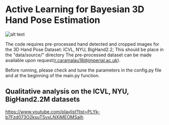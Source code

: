 # Active Learning for Bayesian 3D Hand Pose Estimation
![alt text](https://github.com/razvancaramalau/al_bhpe/poster.png)

The code requires pre-processed hand detected and cropped images for the 3D Hand Pose Dataset: ICVL, NYU, BigHand2.2;
This should be place in the "data/source/" directory 
The pre-processed dataset can be made available upon request(r.caramalau18@imperial.ac.uk).

Before running, please check and tune the parameters in the config.py file and at the beginning of the main.py function.

## Qualitative analysis on the ICVL, NYU, BigHand2.2M datasets
https://www.youtube.com/playlist?list=PLYk-b7Fzd073O2ksuTSvxLNXiMEOMSaIh

